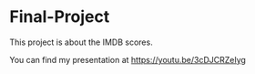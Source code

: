 # Final-Project

This project is about the IMDB scores.

You can find my presentation at https://youtu.be/3cDJCRZeIyg
